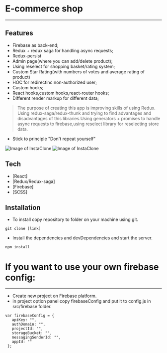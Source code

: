 # E-commerce shop

---

## Features

- Firebase as back-end;
- Redux + redux saga for handling async requests;
- Redux-persist
- Admin page(where you can add/delete product);
- Using reselect for shopping basket/rating system;
- Custom Star Rating(with numbers of votes and average rating of product)
- HOC for redirectinc non-authorized user;
- Custom hooks;
- React hooks,custom hooks,react-router hooks;
- Different render markup for different data;

> The purpose of creating this app is
> improving skills of using Redux.
> Using redux-saga/redux-thunk and trying to
> find advantages and disadvantages of this
> libraries.Using generators + promises to handle
> async requests to firebase,using reselect library
> for reselecting store data.

- Stick to principle "Don't repeat yourself"

![Image of InstaClone](https://i.postimg.cc/P5zQCC37/e-commerce.png)
![Image of InstaClone](https://i.postimg.cc/YSdNxJwf/collage-1.png)

## Tech

- [React]
- [Redux/Redux-saga]
- [Firebase]
- [SCSS]

## Installation

- To install copy repository to folder on your machine using git.

```
git clone [link]
```

- Install the dependencies and devDependencies and start the server.

```
npm install
```

# If you want to use your own firebase config:

---

- Create new project on Firebase platform.
- in project option panel copy firebaseConfig and put it to config.js in src/firebase folder.

```
var firebaseConfig = {
   apiKey: "",
   authDomain: "",
   projectId: "",
   storageBucket: "",
   messagingSenderId: "",
   appId: ""
 };
```
